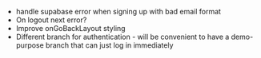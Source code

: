 - handle supabase error when signing up with bad email format
- On logout next error?
- Improve onGoBackLayout styling
- Different branch for authentication - will be convenient to have a demo-purpose branch that can just log in immediately
